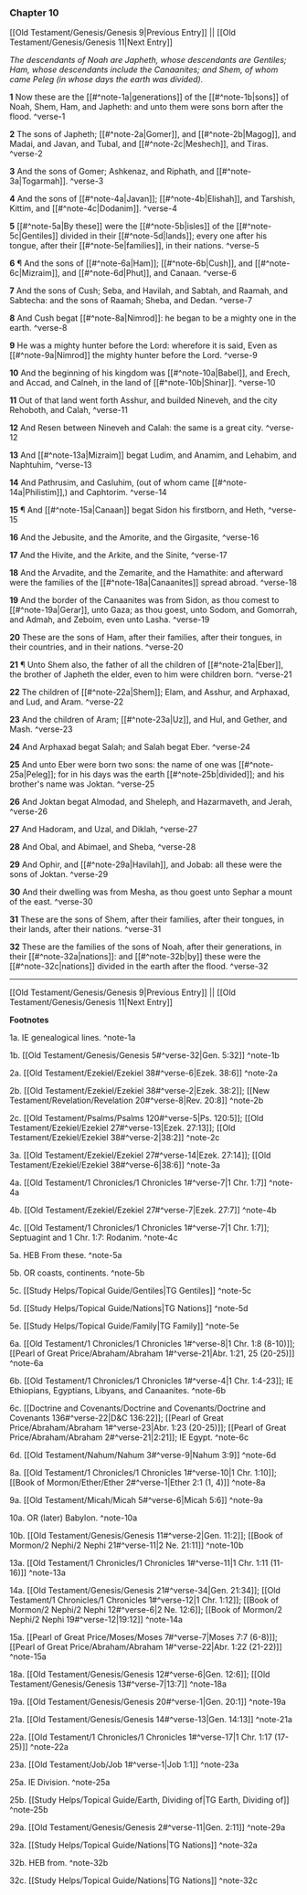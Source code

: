 ### Chapter 10

[[Old Testament/Genesis/Genesis 9|Previous Entry]]  ||  [[Old Testament/Genesis/Genesis 11|Next Entry]]

*The descendants of Noah are Japheth, whose descendants are Gentiles; Ham, whose descendants include the Canaanites; and Shem, of whom came Peleg (in whose days the earth was divided).*

**1**  Now these are the [[#^note-1a|generations]] of the [[#^note-1b|sons]] of Noah, Shem, Ham, and Japheth: and unto them were sons born after the flood. ^verse-1

**2**  The sons of Japheth; [[#^note-2a|Gomer]], and [[#^note-2b|Magog]], and Madai, and Javan, and Tubal, and [[#^note-2c|Meshech]], and Tiras. ^verse-2

**3**  And the sons of Gomer; Ashkenaz, and Riphath, and [[#^note-3a|Togarmah]]. ^verse-3

**4**  And the sons of [[#^note-4a|Javan]]; [[#^note-4b|Elishah]], and Tarshish, Kittim, and [[#^note-4c|Dodanim]]. ^verse-4

**5**  [[#^note-5a|By these]] were the [[#^note-5b|isles]] of the [[#^note-5c|Gentiles]] divided in their [[#^note-5d|lands]]; every one after his tongue, after their [[#^note-5e|families]], in their nations. ^verse-5

**6**  ¶ And the sons of [[#^note-6a|Ham]]; [[#^note-6b|Cush]], and [[#^note-6c|Mizraim]], and [[#^note-6d|Phut]], and Canaan. ^verse-6

**7**  And the sons of Cush; Seba, and Havilah, and Sabtah, and Raamah, and Sabtecha: and the sons of Raamah; Sheba, and Dedan. ^verse-7

**8**  And Cush begat [[#^note-8a|Nimrod]]: he began to be a mighty one in the earth. ^verse-8

**9**  He was a mighty hunter before the Lord: wherefore it is said, Even as [[#^note-9a|Nimrod]] the mighty hunter before the Lord. ^verse-9

**10**  And the beginning of his kingdom was [[#^note-10a|Babel]], and Erech, and Accad, and Calneh, in the land of [[#^note-10b|Shinar]]. ^verse-10

**11**  Out of that land went forth Asshur, and builded Nineveh, and the city Rehoboth, and Calah, ^verse-11

**12**  And Resen between Nineveh and Calah: the same is a great city. ^verse-12

**13**  And [[#^note-13a|Mizraim]] begat Ludim, and Anamim, and Lehabim, and Naphtuhim, ^verse-13

**14**  And Pathrusim, and Casluhim, (out of whom came [[#^note-14a|Philistim]],) and Caphtorim. ^verse-14

**15**  ¶ And [[#^note-15a|Canaan]] begat Sidon his firstborn, and Heth, ^verse-15

**16**  And the Jebusite, and the Amorite, and the Girgasite, ^verse-16

**17**  And the Hivite, and the Arkite, and the Sinite, ^verse-17

**18**  And the Arvadite, and the Zemarite, and the Hamathite: and afterward were the families of the [[#^note-18a|Canaanites]] spread abroad. ^verse-18

**19**  And the border of the Canaanites was from Sidon, as thou comest to [[#^note-19a|Gerar]], unto Gaza; as thou goest, unto Sodom, and Gomorrah, and Admah, and Zeboim, even unto Lasha. ^verse-19

**20**  These are the sons of Ham, after their families, after their tongues, in their countries, and in their nations. ^verse-20

**21**  ¶ Unto Shem also, the father of all the children of [[#^note-21a|Eber]], the brother of Japheth the elder, even to him were children born. ^verse-21

**22**  The children of [[#^note-22a|Shem]]; Elam, and Asshur, and Arphaxad, and Lud, and Aram. ^verse-22

**23**  And the children of Aram; [[#^note-23a|Uz]], and Hul, and Gether, and Mash. ^verse-23

**24**  And Arphaxad begat Salah; and Salah begat Eber. ^verse-24

**25**  And unto Eber were born two sons: the name of one was [[#^note-25a|Peleg]]; for in his days was the earth [[#^note-25b|divided]]; and his brother's name was Joktan. ^verse-25

**26**  And Joktan begat Almodad, and Sheleph, and Hazarmaveth, and Jerah, ^verse-26

**27**  And Hadoram, and Uzal, and Diklah, ^verse-27

**28**  And Obal, and Abimael, and Sheba, ^verse-28

**29**  And Ophir, and [[#^note-29a|Havilah]], and Jobab: all these were the sons of Joktan. ^verse-29

**30**  And their dwelling was from Mesha, as thou goest unto Sephar a mount of the east. ^verse-30

**31**  These are the sons of Shem, after their families, after their tongues, in their lands, after their nations. ^verse-31

**32**  These are the families of the sons of Noah, after their generations, in their [[#^note-32a|nations]]: and [[#^note-32b|by]] these were the [[#^note-32c|nations]] divided in the earth after the flood. ^verse-32


---
[[Old Testament/Genesis/Genesis 9|Previous Entry]]  ||  [[Old Testament/Genesis/Genesis 11|Next Entry]]


**Footnotes**


1a. IE genealogical lines. ^note-1a

1b. [[Old Testament/Genesis/Genesis 5#^verse-32|Gen. 5:32]] ^note-1b

2a. [[Old Testament/Ezekiel/Ezekiel 38#^verse-6|Ezek. 38:6]] ^note-2a

2b. [[Old Testament/Ezekiel/Ezekiel 38#^verse-2|Ezek. 38:2]]; [[New Testament/Revelation/Revelation 20#^verse-8|Rev. 20:8]] ^note-2b

2c. [[Old Testament/Psalms/Psalms 120#^verse-5|Ps. 120:5]]; [[Old Testament/Ezekiel/Ezekiel 27#^verse-13|Ezek. 27:13]]; [[Old Testament/Ezekiel/Ezekiel 38#^verse-2|38:2]] ^note-2c

3a. [[Old Testament/Ezekiel/Ezekiel 27#^verse-14|Ezek. 27:14]]; [[Old Testament/Ezekiel/Ezekiel 38#^verse-6|38:6]] ^note-3a

4a. [[Old Testament/1 Chronicles/1 Chronicles 1#^verse-7|1 Chr. 1:7]] ^note-4a

4b. [[Old Testament/Ezekiel/Ezekiel 27#^verse-7|Ezek. 27:7]] ^note-4b

4c. [[Old Testament/1 Chronicles/1 Chronicles 1#^verse-7|1 Chr. 1:7]]; Septuagint and 1 Chr. 1:7: Rodanim. ^note-4c

5a. HEB From these. ^note-5a

5b. OR coasts, continents. ^note-5b

5c. [[Study Helps/Topical Guide/Gentiles|TG Gentiles]] ^note-5c

5d. [[Study Helps/Topical Guide/Nations|TG Nations]] ^note-5d

5e. [[Study Helps/Topical Guide/Family|TG Family]] ^note-5e

6a. [[Old Testament/1 Chronicles/1 Chronicles 1#^verse-8|1 Chr. 1:8 (8-10)]]; [[Pearl of Great Price/Abraham/Abraham 1#^verse-21|Abr. 1:21, 25 (20-25)]] ^note-6a

6b. [[Old Testament/1 Chronicles/1 Chronicles 1#^verse-4|1 Chr. 1:4-23]]; IE Ethiopians, Egyptians, Libyans, and Canaanites.  ^note-6b

6c. [[Doctrine and Covenants/Doctrine and Covenants/Doctrine and Covenants 136#^verse-22|D&C 136:22]]; [[Pearl of Great Price/Abraham/Abraham 1#^verse-23|Abr. 1:23 (20-25)]]; [[Pearl of Great Price/Abraham/Abraham 2#^verse-21|2:21]]; IE Egypt.  ^note-6c

6d. [[Old Testament/Nahum/Nahum 3#^verse-9|Nahum 3:9]] ^note-6d

8a. [[Old Testament/1 Chronicles/1 Chronicles 1#^verse-10|1 Chr. 1:10]]; [[Book of Mormon/Ether/Ether 2#^verse-1|Ether 2:1 (1, 4)]] ^note-8a

9a. [[Old Testament/Micah/Micah 5#^verse-6|Micah 5:6]] ^note-9a

10a. OR (later) Babylon. ^note-10a

10b. [[Old Testament/Genesis/Genesis 11#^verse-2|Gen. 11:2]]; [[Book of Mormon/2 Nephi/2 Nephi 21#^verse-11|2 Ne. 21:11]] ^note-10b

13a. [[Old Testament/1 Chronicles/1 Chronicles 1#^verse-11|1 Chr. 1:11 (11-16)]] ^note-13a

14a. [[Old Testament/Genesis/Genesis 21#^verse-34|Gen. 21:34]]; [[Old Testament/1 Chronicles/1 Chronicles 1#^verse-12|1 Chr. 1:12]]; [[Book of Mormon/2 Nephi/2 Nephi 12#^verse-6|2 Ne. 12:6]]; [[Book of Mormon/2 Nephi/2 Nephi 19#^verse-12|19:12]] ^note-14a

15a. [[Pearl of Great Price/Moses/Moses 7#^verse-7|Moses 7:7 (6-8)]]; [[Pearl of Great Price/Abraham/Abraham 1#^verse-22|Abr. 1:22 (21-22)]] ^note-15a

18a. [[Old Testament/Genesis/Genesis 12#^verse-6|Gen. 12:6]]; [[Old Testament/Genesis/Genesis 13#^verse-7|13:7]] ^note-18a

19a. [[Old Testament/Genesis/Genesis 20#^verse-1|Gen. 20:1]] ^note-19a

21a. [[Old Testament/Genesis/Genesis 14#^verse-13|Gen. 14:13]] ^note-21a

22a. [[Old Testament/1 Chronicles/1 Chronicles 1#^verse-17|1 Chr. 1:17 (17-25)]] ^note-22a

23a. [[Old Testament/Job/Job 1#^verse-1|Job 1:1]] ^note-23a

25a. IE Division. ^note-25a

25b. [[Study Helps/Topical Guide/Earth, Dividing of|TG Earth, Dividing of]] ^note-25b

29a. [[Old Testament/Genesis/Genesis 2#^verse-11|Gen. 2:11]] ^note-29a

32a. [[Study Helps/Topical Guide/Nations|TG Nations]] ^note-32a

32b. HEB from. ^note-32b

32c. [[Study Helps/Topical Guide/Nations|TG Nations]] ^note-32c